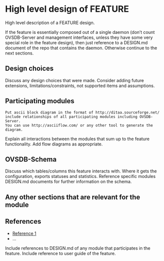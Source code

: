 <!--

Use the following guidelines for writing OPS documentation

Here are a few suggestions in regards to style and grammar:
* Use active voice. With active voice, the subject is the doer of the action. Tell the reader what
to do by using the imperative mood, for example, Press Enter to view the next screen. See https://en.wikipedia.org/wiki/Active_voice for more information about the active voice.
* Use present tense. See https://en.wikipedia.org/wiki/Present_tense for more information about using the present tense.
* Avoid the use of I or third person. Address your instructions to the user. In text, refer to the reader as you (second person) rather than as the user (third person). The exception to not using the third-person is when the documentation is for an administrator. In that case, *the user* is someone the reader interacts with, for example, teach your users how to back up their laptop.
* See https://en.wikipedia.org/wiki/Wikipedia%3aManual_of_Style for an online style guide.
* Remember to use articles (a, an, and the), see https://owl.english.purdue.edu/owl/resource/540/01/ for more information on when and how to use them.

About MarkDown
* See the https://github.com/adam-p/markdown-here/wiki/Markdown-Cheatsheet for additional information about markdown text.
* StackEdit automatically creates an anchor tag based off of each heading.  Spaces and other nonconforming characters are substituted by other characters in the anchor when the file is converted to HTML.

Important
* After you have added your text, remove the comments within the template. Some tools display comments and all HTML tags as text in its output.

Formatting guidelines

Diagrams:
When adding a diagram, make sure that ```ditaa is before the diagram and ``` is after the diagram, as shown in the following graphic.

```ditaa
+----+   +----+
|    +---+    |
+----+   +----+
```

Adding example commands:
When you add an example within a step, it must be indented and proceeded by only one empty line and followed by only one empty line; otherwise the numbering in the procedure will be disrupted. A correct example is shown in the following example:

1. Step 1 Description

 ```
 example here
 ```

2. Step 2 Description

Spacing:
A space must be proceeded after:
- A hash tag in the heading, as in ## My heading
- A bullet, as in – first bullet
- A number, as in 1. First step

-->

# High level design of FEATURE #
High level description of a FEATURE design.

If the feature is essentially composed out of a single daemon (don’t count OVSDB-Server and management interfaces, unless they have some very special role in the feature design), then just reference to a DESIGN.md document of the repo that contains the daemon. Otherwise continue to the next sections.

## Design choices ##
Discuss any design choices that were made. Consider adding future extensions, limitations/constraints, not supported items and assumptions.

## Participating modules ##

``` ditaa
Put ascii block diagram in the format of http://ditaa.sourceforge.net/
include relationships of all participating modules including OVSDB-Server.
You can use http://asciiflow.com/ or any other tool to generate the diagram.
```

Explain all interactions between the modules that sum up to the feature functionality. Add flow diagrams as appropriate.

## OVSDB-Schema ##
Discuss which tables/columns this feature interacts with. Where it gets the configuration, exports statuses and statistics. Reference specific modules DESIGN.md documents for further information on the schema.

## Any other sections that are relevant for the module ##

## References ##

* [Reference 1](http://www.openswitch.net/docs/redest1)
* ...

Include references to DESIGN.md of any module that participates in the feature.
Include reference to user guide of the feature.